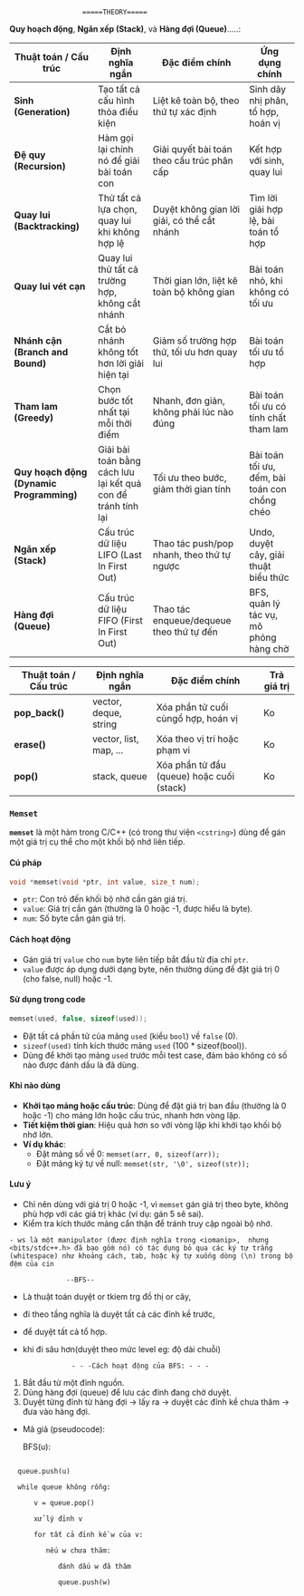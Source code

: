                       =====THEORY=====
**Quy hoạch động**, **Ngăn xếp (Stack)**, và **Hàng đợi (Queue)**.....:

| Thuật toán / Cấu trúc                    | Định nghĩa ngắn                                               | Đặc điểm chính                              | Ứng dụng chính                                |
| ---------------------------------------- | ------------------------------------------------------------- | ------------------------------------------- | --------------------------------------------- |
| **Sinh (Generation)**                    | Tạo tất cả cấu hình thỏa điều kiện                            | Liệt kê toàn bộ, theo thứ tự xác định       | Sinh dãy nhị phân, tổ hợp, hoán vị            |
| **Đệ quy (Recursion)**                   | Hàm gọi lại chính nó để giải bài toán con                     | Giải quyết bài toán theo cấu trúc phân cấp  | Kết hợp với sinh, quay lui                    |
| **Quay lui (Backtracking)**              | Thử tất cả lựa chọn, quay lui khi không hợp lệ                | Duyệt không gian lời giải, có thể cắt nhánh | Tìm lời giải hợp lệ, bài toán tổ hợp          |
| **Quay lui vét cạn**                     | Quay lui thử tất cả trường hợp, không cắt nhánh               | Thời gian lớn, liệt kê toàn bộ không gian   | Bài toán nhỏ, khi không có tối ưu             |
| **Nhánh cận (Branch and Bound)**         | Cắt bỏ nhánh không tốt hơn lời giải hiện tại                  | Giảm số trường hợp thử, tối ưu hơn quay lui | Bài toán tối ưu tổ hợp                        |
| **Tham lam (Greedy)**                    | Chọn bước tốt nhất tại mỗi thời điểm                          | Nhanh, đơn giản, không phải lúc nào đúng    | Bài toán tối ưu có tính chất tham lam         |
| **Quy hoạch động (Dynamic Programming)** | Giải bài toán bằng cách lưu lại kết quả con để tránh tính lại | Tối ưu theo bước, giảm thời gian tính       | Bài toán tối ưu, đếm, bài toán con chồng chéo |
| **Ngăn xếp (Stack)**                     | Cấu trúc dữ liệu LIFO (Last In First Out)                     | Thao tác push/pop nhanh, theo thứ tự ngược  | Undo, duyệt cây, giải thuật biểu thức         |
| **Hàng đợi (Queue)**                     | Cấu trúc dữ liệu FIFO (First In First Out)                    | Thao tác enqueue/dequeue theo thứ tự đến    | BFS, quản lý tác vụ, mô phỏng hàng chờ        |

| Thuật toán / Cấu trúc | Định nghĩa ngắn         | Đặc điểm chính                            | Trả giá trị |
| --------------------- | ----------------------- |-------------------------------------------|-------------|
| **pop_back()**        | vector, deque, string   | Xóa phần tử cuối cùngổ hợp, hoán vị       | Ko          |
| **erase()**           | vector, list, map, ...  | Xóa theo vị trí hoặc phạm vi              | Ko          |
| **pop()**             | stack, queue            | Xóa phần tử đầu (queue) hoặc cuối (stack) | Ko          |

### `Memset`

**`memset`** là một hàm trong C/C++ (có trong thư viện `<cstring>`) dùng để gán một giá trị cụ thể cho một khối bộ nhớ liên tiếp.

#### Cú pháp
```cpp
void *memset(void *ptr, int value, size_t num);
```
- `ptr`: Con trỏ đến khối bộ nhớ cần gán giá trị.
- `value`: Giá trị cần gán (thường là 0 hoặc -1, được hiểu là byte).
- `num`: Số byte cần gán giá trị.

#### Cách hoạt động
- Gán giá trị `value` cho `num` byte liên tiếp bắt đầu từ địa chỉ `ptr`.
- `value` được áp dụng dưới dạng byte, nên thường dùng để đặt giá trị 0 (cho false, null) hoặc -1.

#### Sử dụng trong code
```cpp
memset(used, false, sizeof(used));
```
- Đặt tất cả phần tử của mảng `used` (kiểu `bool`) về `false` (0).
- `sizeof(used)` tính kích thước mảng `used` (100 * sizeof(bool)).
- Dùng để khởi tạo mảng `used` trước mỗi test case, đảm bảo không có số nào được đánh dấu là đã dùng.

#### Khi nào dùng
- **Khởi tạo mảng hoặc cấu trúc**: Dùng để đặt giá trị ban đầu (thường là 0 hoặc -1) cho mảng lớn hoặc cấu trúc, nhanh hơn vòng lặp.
- **Tiết kiệm thời gian**: Hiệu quả hơn so với vòng lặp khi khởi tạo khối bộ nhớ lớn.
- **Ví dụ khác**:
  - Đặt mảng số về 0: `memset(arr, 0, sizeof(arr));`
  - Đặt mảng ký tự về null: `memset(str, '\0', sizeof(str));`

#### Lưu ý
- Chỉ nên dùng với giá trị 0 hoặc -1, vì `memset` gán giá trị theo byte, không phù hợp với các giá trị khác (ví dụ: gán 5 sẽ sai).
- Kiểm tra kích thước mảng cẩn thận để tránh truy cập ngoài bộ nhớ.




`- ws là một manipulator (được định nghĩa trong <iomanip>, 
nhưng <bits/stdc++.h> đã bao gồm nó) có tác dụng bỏ qua các ký tự trắng (whitespace)
như khoảng cách, tab, hoặc ký tự xuống dòng (\n) trong bộ đệm của cin`

                  --BFS--
- Là thuật toán duyệt or tkiem trg đồ thị or cây,
- đi theo tầng nghĩa là duyệt tất cả các đỉnh kề trước,
- để duyệt tất cả tổ hợp.
- khi đi sâu hơn(duyệt theo mức level eg: độ dài chuỗi)

                  - - -Cách hoạt động của BFS: - - -
1. Bắt đầu từ một đỉnh nguồn.
2. Dùng hàng đợi (queue) để lưu các đỉnh đang chờ duyệt.
3. Duyệt từng đỉnh từ hàng đợi → lấy ra → duyệt các đỉnh kề chưa thăm → đưa vào hàng đợi.
- Mã giả (pseudocode):


  BFS(u):

 `````đánh dấu u đã thăm

   queue.push(u)

   while queue không rỗng:

       v = queue.pop()

       xử lý đỉnh v

       for tất cả đỉnh kề w của v:

          nếu w chưa thăm:

             đánh dấu w đã thăm

             queue.push(w)